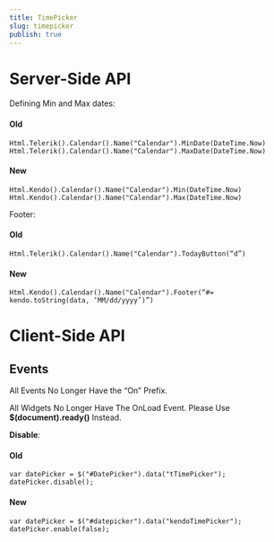 ```yaml
---
title: TimePicker
slug: timepicker
publish: true
---
```


# Server-Side API

Defining Min and Max dates:

#### Old

    Html.Telerik().Calendar().Name("Calendar").MinDate(DateTime.Now)
    Html.Telerik().Calendar().Name("Calendar").MaxDate(DateTime.Now)

#### New
    
    Html.Kendo().Calendar().Name("Calendar").Min(DateTime.Now)
    Html.Kendo().Calendar().Name("Calendar").Max(DateTime.Now)

Footer:

#### Old
    
    Html.Telerik().Calendar().Name("Calendar").TodayButton(“d”)

#### New
    
    Html.Kendo().Calendar().Name("Calendar").Footer(“#= kendo.toString(data, ‘MM/dd/yyyy’)”)

# Client-Side API

## Events

All Events No Longer Have the “On” Prefix.

All Widgets No Longer Have The OnLoad Event. Please Use **$(document).ready()** Instead.

**Disable**:

#### Old

    var datePicker = $("#DatePicker").data("tTimePicker");
    datePicker.disable();

#### New

    var datePicker = $("#datepicker").data("kendoTimePicker");
    datePicker.enable(false);
